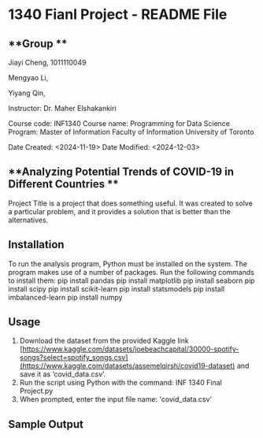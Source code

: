 # **1340 Fianl Project - README File**

## **Group **
Jiayi Cheng, 1011110049

Mengyao Li, 

Yiyang Qin,

Instructor: Dr. Maher Elshakankiri

Course code: INF1340
Course name: Programming for Data Science
Program: Master of Information
Faculty of Information
University of Toronto

Date Created: <2024-11-19>
Date Modified: <2024-12-03>


## **Analyzing Potential Trends of COVID-19 in Different Countries **

Project Title is a project that does something useful. It was created to solve a particular problem, and it provides a solution that is better than the alternatives.

## **Installation**
To run the analysis program, Python must be installed on the system.
The program makes use of a number of packages. Run the following commands to install them:
pip install pandas
pip install matplotlib
pip install seaborn
pip install scipy
pip install scikit-learn
pip install statsmodels
pip install imbalanced-learn
pip install numpy

## **Usage**
1. Download the dataset from the provided Kaggle link
[https://www.kaggle.com/datasets/joebeachcapital/30000-spotify-songs?select=spotify_songs.csv](https://www.kaggle.com/datasets/assemelqirsh/covid19-dataset)
and save it as ‘covid_data.csv’.
2. Run the script using Python with the command:
INF 1340 Final Project.py
3. When prompted, enter the input file name: 'covid_data.csv'

## **Sample Output**










